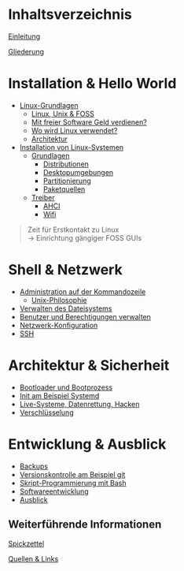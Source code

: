 # Inhaltsverzeichnis

[Einleitung](../README.md)

[Gliederung](./SUMMARY.md)


# <!--Montag--> Installation \& Hello World
- [Linux-Grundlagen](grundlagen/inhalt.md)
  - [Linux, Unix & FOSS](grundlagen/linux-unix-foss.md)
  - [Mit freier Software Geld verdienen?](grundlagen/kommerzieller-einsatz.md)
  - [Wo wird Linux verwendet?](grundlagen/einsatzbereiche.md)
  - [Architektur](grundlagen/architektur.md)
- [Installation von Linux-Systemen](installation.md)
  - [Grundlagen]()
    - [Distributionen](distributionen.md)
    - [Desktopumgebungen](desktops.md)
    - [Partitionierung](partitionierung.md)
    - [Paketquellen](installation/paketquellen.md)
  - [Treiber]()
    - [AHCI](installation/treiber/ahci.md)
    - [Wifi](installation/treiber/wifi.md)

> Zeit für Erstkontakt zu Linux<br/>
> -> Einrichtung gängiger FOSS GUIs

# <!--Dienstag--> Shell \& Netzwerk
- [Administration auf der Kommandozeile](kommandozeile.md)
  - [Unix-Philosophie](shell/unix-philosophie.md)
- [Verwalten des Dateisystems](dateisystem.md)
- [Benutzer und Berechtigungen verwalten](berechtigungen.md)
- [Netzwerk-Konfiguration](netzwerk.md)
- [SSH](ssh.md)

# <!--Mittwoch--> Architektur \& Sicherheit
- [Bootloader und Bootprozess](bootprozess.md)
- [Init am Beispiel Systemd](init.md)
- [Live-Systeme, Datenrettung, Hacken](live-systeme.md)
- [Verschlüsselung](verschlüsselung.md)

# <!--Donnerstag--> Entwicklung \& Ausblick
- [Backups](backups.md)
- [Versionskontrolle am Beispiel git](versionskontrolle.md)
- [Skript-Programmierung mit Bash](bash.md)
- [Softwareentwicklung](entwicklung.md)
- [Ausblick](ausblick.md)


## Weiterführende Informationen

[Spickzettel](cheatsheet.md)

[Quellen \& Links](links.md)
